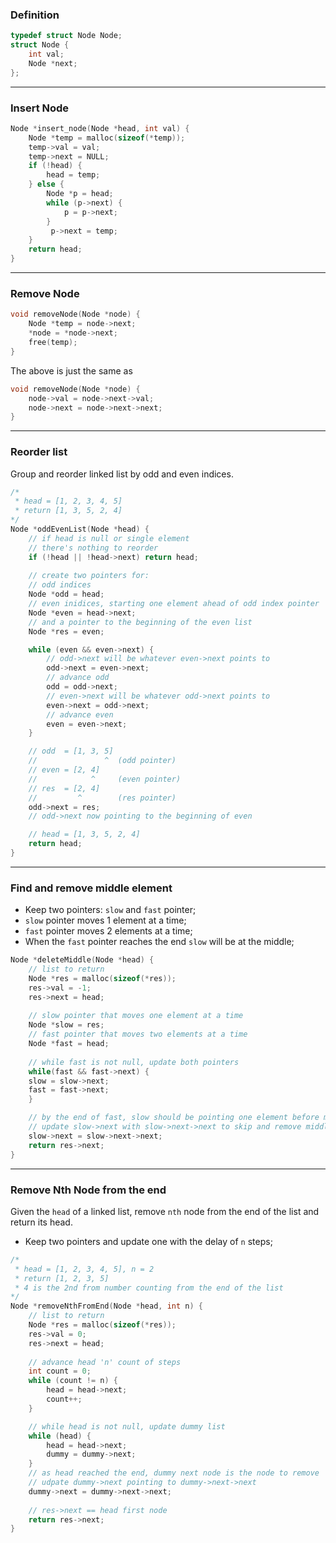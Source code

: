 ### Definition
```c
typedef struct Node Node;
struct Node {
    int val;
    Node *next;
};
```

---
### Insert Node
```c
Node *insert_node(Node *head, int val) {
	Node *temp = malloc(sizeof(*temp));
	temp->val = val;
	temp->next = NULL;
	if (!head) {
		head = temp;
	} else {
		Node *p = head;
		while (p->next) {
			p = p->next;
		}
		 p->next = temp;
	}
	return head;
}
```

---
### Remove Node
```c
void removeNode(Node *node) {
    Node *temp = node->next;
    *node = *node->next;
    free(temp);
}
```
The above is just the same as
```c
void removeNode(Node *node) {
    node->val = node->next->val;
    node->next = node->next->next;
}
```

---
### Reorder list
Group and reorder linked list by odd and even indices. 
```c
/*
 * head = [1, 2, 3, 4, 5]
 * return [1, 3, 5, 2, 4]
*/
Node *oddEvenList(Node *head) {
    // if head is null or single element
    // there's nothing to reorder
	if (!head || !head->next) return head;
    
    // create two pointers for:
    // odd indices
	Node *odd = head;
    // even inidices, starting one element ahead of odd index pointer
	Node *even = head->next;
    // and a pointer to the beginning of the even list
	Node *res = even;

	while (even && even->next) {
        // odd->next will be whatever even->next points to
		odd->next = even->next;
        // advance odd
		odd = odd->next;
        // even->next will be whatever odd->next points to
		even->next = odd->next;
        // advance even
		even = even->next;
	}

    // odd  = [1, 3, 5]
    //               ^  (odd pointer)
    // even = [2, 4]
    //            ^     (even pointer)
    // res  = [2, 4]
    //         ^        (res pointer)
	odd->next = res;
    // odd->next now pointing to the beginning of even

    // head = [1, 3, 5, 2, 4]
	return head;
}
```

---
### Find and remove middle element
- Keep two pointers: `slow` and `fast` pointer;
- `slow` pointer moves 1 element at a time;
- `fast` pointer moves 2 elements at a time;
- When the `fast` pointer reaches the end `slow` will be at the middle;
```c
Node *deleteMiddle(Node *head) {
    // list to return 
    Node *res = malloc(sizeof(*res));
    res->val = -1;
    res->next = head;
    
    // slow pointer that moves one element at a time
    Node *slow = res;
    // fast pointer that moves two elements at a time
    Node *fast = head;
    
    // while fast is not null, update both pointers
    while(fast && fast->next) {
    slow = slow->next;
    fast = fast->next;
    }

    // by the end of fast, slow should be pointing one element before middle
    // update slow->next with slow->next->next to skip and remove middle
    slow->next = slow->next->next;
    return res->next;
}
```

---
### Remove Nth Node from the end
Given the `head` of a linked list, remove `nth` node from the end of the list and return its head.

- Keep two pointers and update one with the delay of `n` steps;
```c
/*
 * head = [1, 2, 3, 4, 5], n = 2
 * return [1, 2, 3, 5]
 * 4 is the 2nd from number counting from the end of the list
*/
Node *removeNthFromEnd(Node *head, int n) {
    // list to return
	Node *res = malloc(sizeof(*res));
	res->val = 0; 
	res->next = head;
	
    // advance head 'n' count of steps
	int count = 0;
	while (count != n) {
	    head = head->next;
	    count++;
	}

    // while head is not null, update dummy list
	while (head) {
	    head = head->next;
	    dummy = dummy->next;
	}
    // as head reached the end, dummy next node is the node to remove
    // udpate dummy->next pointing to dummy->next->next 
	dummy->next = dummy->next->next;
	
    // res->next == head first node
	return res->next;
}
```